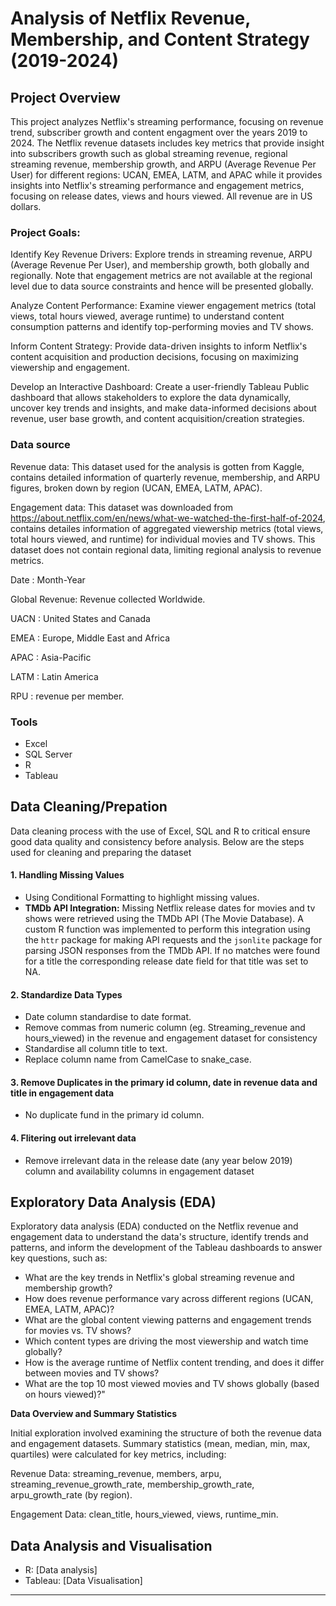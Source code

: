 # Analysis of Netflix Revenue, Membership, and Content Strategy (2019-2024)

## Project Overview
This project analyzes Netflix's streaming performance, focusing on revenue trend, subscriber growth and content engagment over the years 2019 to 2024. The Netflix revenue datasets includes key metrics that provide insight into subscribers growth such as global streaming revenue, regional streaming revenue, membership growth, and ARPU (Average Revenue Per User) for different regions: UCAN, EMEA, LATM, and APAC while it provides insights into Netflix's streaming performance and engagement metrics, focusing on release dates, views and hours viewed. All revenue are in US dollars.

### Project Goals:

Identify Key Revenue Drivers: Explore trends in streaming revenue, ARPU (Average Revenue Per User), and membership growth, both globally and regionally. Note that engagement metrics are not available at the regional level due to data source constraints and hence will be presented globally.

Analyze Content Performance: Examine viewer engagement metrics (total views, total hours viewed, average runtime) to understand content consumption patterns and identify top-performing movies and TV shows.

Inform Content Strategy: Provide data-driven insights to inform Netflix's content acquisition and production decisions, focusing on maximizing viewership and engagement.

Develop an Interactive Dashboard: Create a user-friendly Tableau Public dashboard that allows stakeholders to explore the data dynamically, uncover key trends and insights, and make data-informed decisions about revenue, user base growth, and content acquisition/creation strategies.

### Data source
Revenue data: This dataset used for the analysis is gotten from Kaggle, contains detailed information of quarterly revenue, membership, and ARPU figures, broken down by region (UCAN, EMEA, LATM, APAC).

Engagement data: This dataset was downloaded from https://about.netflix.com/en/news/what-we-watched-the-first-half-of-2024, contains detailes information of aggregated viewership metrics (total views, total hours viewed, and runtime) for individual movies and TV shows. This dataset does not contain regional data, limiting regional analysis to revenue metrics.

Date : Month-Year

Global Revenue: Revenue collected Worldwide.

UACN : United States and Canada

EMEA : Europe, Middle East and Africa

APAC : Asia-Pacific

LATM : Latin America

RPU : revenue per member.

### Tools
- Excel
- SQL Server
- R 
- Tableau

## Data Cleaning/Prepation
Data cleaning process with the use of Excel, SQL and R to critical ensure good data quality and consistency before analysis. Below are the steps used for cleaning and preparing the dataset

#### 1. **Handling Missing Values**
   - Using Conditional Formatting to highlight missing values.
   - **TMDb API Integration:**
Missing Netflix release dates for movies and tv shows were retrieved using the TMDb API (The Movie Database). A custom R function was implemented to perform this integration using the `httr` package for making API requests and the `jsonlite` package for parsing JSON responses from the TMDb API. If no matches were found for a title the corresponding release date field for that title was set to NA. 

#### 2. **Standardize Data Types**
   - Date column standardise to date format.
   - Remove commas from numeric column (eg. Streaming_revenue and hours_viewed) in the revenue and engagement dataset for consistency
   - Standardise all column title to text.
   - Replace column name from CamelCase to snake_case.
#### 3. **Remove Duplicates in the primary id column, date in revenue data and title in engagement data**
   - No duplicate fund in the primary id column.

#### 4. **Flitering out irrelevant data**
   - Remove irrelevant data in the release date (any year below 2019) column and availability columns in engagement dataset
   
## Exploratory Data Analysis (EDA)
Exploratory data analysis (EDA) conducted on the Netflix revenue and engagement data to understand the data's structure, identify trends and patterns, and inform the development of the Tableau dashboards to answer key questions, such as: 
   - What are the key trends in Netflix's global streaming revenue and membership growth?
   - How does revenue performance vary across different regions (UCAN, EMEA, LATM, APAC)?
   - What are the global content viewing patterns and engagement trends for movies vs. TV shows?
   - Which content types are driving the most viewership and watch time globally?
   - How is the average runtime of Netflix content trending, and does it differ between movies and TV shows?
   - What are the top 10 most viewed movies and TV shows globally (based on hours viewed)?"

**Data Overview and Summary Statistics**

Initial exploration involved examining the structure of both the revenue data and engagement datasets. Summary statistics (mean, median, min, max, quartiles) were calculated for key metrics, including:

Revenue Data: streaming_revenue, members, arpu, streaming_revenue_growth_rate, membership_growth_rate, arpu_growth_rate (by region).

Engagement Data: clean_title, hours_viewed, views, runtime_min.

## Data Analysis and Visualisation

   - R: [Data analysis]
   - Tableau: [Data Visualisation]
   
     

---

